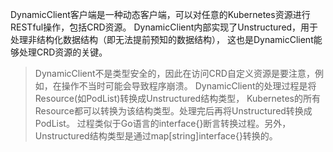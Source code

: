 DynamicClient客户端是一种动态客户端，可以对任意的Kubernetes资源进行RESTful操作，包括CRD资源。
DynamicClient内部实现了Unstructured，用于处理非结构化数据结构（即无法提前预知的数据结构），
这也是DynamicClient能够处理CRD资源的关键。

> DynamicClient不是类型安全的，因此在访问CRD自定义资源是要注意，例如，在操作不当时可能会导致程序崩溃。
> DynamicClient的处理过程是将Resource(如PodList)转换成Unstructured结构类型，
> Kubernetes的所有Resource都可以转换为该结构类型。处理完后再将Unstructured转换成PodList。
> 过程类似于Go语言的interface{}断言转换过程。另外，Unstructured结构类型是通过map[string]interface{}转换的。